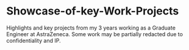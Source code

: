 # Showcase-of-key-Work-Projects
Highlights and key projects from my 3 years working as a Graduate Engineer at AstraZeneca. Some work may be partially redacted due to confidentiality and IP.
